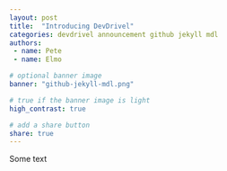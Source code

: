 ```yaml
---
layout: post
title:  "Introducing DevDrivel"
categories: devdrivel announcement github jekyll mdl
authors:
 - name: Pete
 - name: Elmo

# optional banner image
banner: "github-jekyll-mdl.png"

# true if the banner image is light
high_contrast: true

# add a share button
share: true
---
```

Some text
